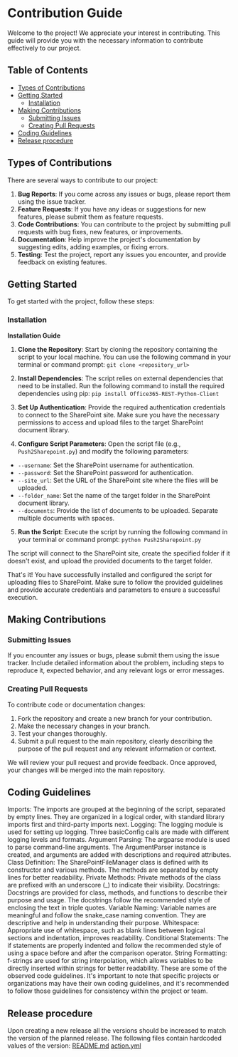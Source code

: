 # Contribution Guide

Welcome to the project! We appreciate your interest in contributing. This guide will provide you with the necessary information to contribute effectively to our project.

## Table of Contents

- [Types of Contributions](#types-of-contributions)
- [Getting Started](#getting-started)
  - [Installation](#installation)
- [Making Contributions](#making-contributions)
  - [Submitting Issues](#submitting-issues)
  - [Creating Pull Requests](#creating-pull-requests)
- [Coding Guidelines](#coding-guidelines)
- [Release procedure](#release-procedure)



## Types of Contributions

There are several ways to contribute to our project:

1. **Bug Reports**: If you come across any issues or bugs, please report them using the issue tracker.
2. **Feature Requests**: If you have any ideas or suggestions for new features, please submit them as feature requests.
3. **Code Contributions**: You can contribute to the project by submitting pull requests with bug fixes, new features, or improvements.
4. **Documentation**: Help improve the project's documentation by suggesting edits, adding examples, or fixing errors.
5. **Testing**: Test the project, report any issues you encounter, and provide feedback on existing features.

## Getting Started

To get started with the project, follow these steps:

### Installation

**Installation Guide**

1. **Clone the Repository**: Start by cloning the repository containing the script to your local machine. You can use the following command in your terminal or command prompt:
```git clone <repository_url>```

2. **Install Dependencies**: The script relies on external dependencies that need to be installed. Run the following command to install the required dependencies using pip:
```pip install Office365-REST-Python-Client```

3. **Set Up Authentication**: Provide the required authentication credentials to connect to the SharePoint site. Make sure you have the necessary permissions to access and upload files to the target SharePoint document library.

4. **Configure Script Parameters**: Open the script file (e.g., `Push2Sharepoint.py`) and modify the following parameters:
- `--username`: Set the SharePoint username for authentication.
- `--password`: Set the SharePoint password for authentication.
- `--site_url`: Set the URL of the SharePoint site where the files will be uploaded.
- `--folder_name`: Set the name of the target folder in the SharePoint document library.
- `--documents`: Provide the list of documents to be uploaded. Separate multiple documents with spaces.

5. **Run the Script**: Execute the script by running the following command in your terminal or command prompt:
```python Push2Sharepoint.py```


The script will connect to the SharePoint site, create the specified folder if it doesn't exist, and upload the provided documents to the target folder.

That's it! You have successfully installed and configured the script for uploading files to SharePoint. Make sure to follow the provided guidelines and provide accurate credentials and parameters to ensure a successful execution.



## Making Contributions

### Submitting Issues

If you encounter any issues or bugs, please submit them using the issue tracker. Include detailed information about the problem, including steps to reproduce it, expected behavior, and any relevant logs or error messages.

### Creating Pull Requests

To contribute code or documentation changes:

1. Fork the repository and create a new branch for your contribution.
2. Make the necessary changes in your branch.
3. Test your changes thoroughly.
4. Submit a pull request to the main repository, clearly describing the purpose of the pull request and any relevant information or context.

We will review your pull request and provide feedback. Once approved, your changes will be merged into the main repository.

## Coding Guidelines

Imports: The imports are grouped at the beginning of the script, separated by empty lines. They are organized in a logical order, with standard library imports first and third-party imports next.
Logging: The logging module is used for setting up logging. Three basicConfig calls are made with different logging levels and formats.
Argument Parsing: The argparse module is used to parse command-line arguments. The ArgumentParser instance is created, and arguments are added with descriptions and required attributes.
Class Definition: The SharePointFileManager class is defined with its constructor and various methods. The methods are separated by empty lines for better readability.
Private Methods: Private methods of the class are prefixed with an underscore (_) to indicate their visibility.
Docstrings: Docstrings are provided for class, methods, and functions to describe their purpose and usage. The docstrings follow the recommended style of enclosing the text in triple quotes.
Variable Naming: Variable names are meaningful and follow the snake_case naming convention. They are descriptive and help in understanding their purpose.
Whitespace: Appropriate use of whitespace, such as blank lines between logical sections and indentation, improves readability.
Conditional Statements: The if statements are properly indented and follow the recommended style of using a space before and after the comparison operator.
String Formatting: f-strings are used for string interpolation, which allows variables to be directly inserted within strings for better readability.
These are some of the observed code guidelines. It's important to note that specific projects or organizations may have their own coding guidelines, and it's recommended to follow those guidelines for consistency within the project or team.


## Release procedure

Upon creating a new release all the versions should be increased to match the version of the planned release.
The following files contain hardcoded values of the version: 
[README.md](./README.md)
[action.yml](./action.yml)




